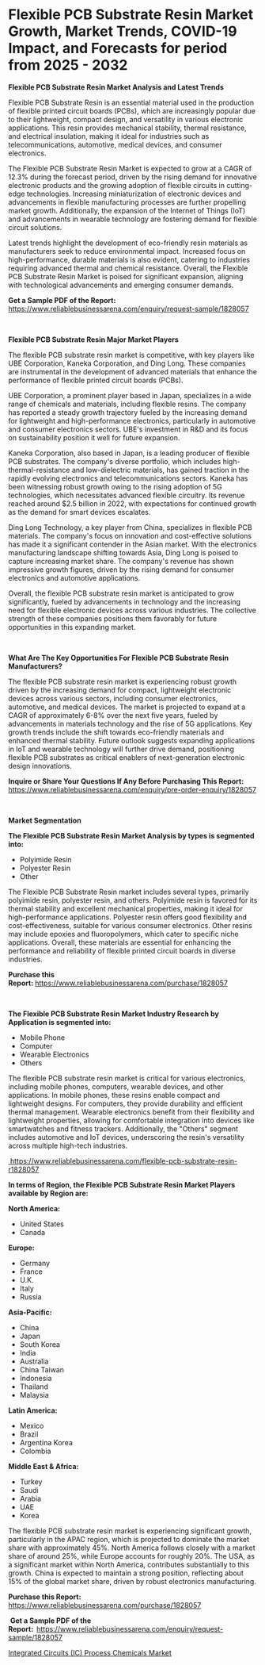 <p><h1>Flexible PCB Substrate Resin Market Growth, Market Trends, COVID-19 Impact, and Forecasts for period from 2025 - 2032</h1></p><p><strong>Flexible PCB Substrate Resin Market Analysis and Latest Trends</strong></p>
<p><p>Flexible PCB Substrate Resin is an essential material used in the production of flexible printed circuit boards (PCBs), which are increasingly popular due to their lightweight, compact design, and versatility in various electronic applications. This resin provides mechanical stability, thermal resistance, and electrical insulation, making it ideal for industries such as telecommunications, automotive, medical devices, and consumer electronics. </p><p>The Flexible PCB Substrate Resin Market is expected to grow at a CAGR of 12.3% during the forecast period, driven by the rising demand for innovative electronic products and the growing adoption of flexible circuits in cutting-edge technologies. Increasing miniaturization of electronic devices and advancements in flexible manufacturing processes are further propelling market growth. Additionally, the expansion of the Internet of Things (IoT) and advancements in wearable technology are fostering demand for flexible circuit solutions.</p><p>Latest trends highlight the development of eco-friendly resin materials as manufacturers seek to reduce environmental impact. Increased focus on high-performance, durable materials is also evident, catering to industries requiring advanced thermal and chemical resistance. Overall, the Flexible PCB Substrate Resin Market is poised for significant expansion, aligning with technological advancements and emerging consumer demands.</p></p>
<p><strong>Get a Sample PDF of the Report:&nbsp;</strong> <a href="https://www.reliablebusinessarena.com/enquiry/request-sample/1828057?utm_campaign=1871&utm_medium=2&utm_source=Github&utm_content=ia&utm_term=03042025&utm_id=flexible-pcb-substrate-resin">https://www.reliablebusinessarena.com/enquiry/request-sample/1828057</a></p>
<p>&nbsp;</p>
<p><strong>Flexible PCB Substrate Resin Major Market Players</strong></p>
<p><p>The flexible PCB substrate resin market is competitive, with key players like UBE Corporation, Kaneka Corporation, and Ding Long. These companies are instrumental in the development of advanced materials that enhance the performance of flexible printed circuit boards (PCBs).</p><p>UBE Corporation, a prominent player based in Japan, specializes in a wide range of chemicals and materials, including flexible resins. The company has reported a steady growth trajectory fueled by the increasing demand for lightweight and high-performance electronics, particularly in automotive and consumer electronics sectors. UBE's investment in R&D and its focus on sustainability position it well for future expansion.</p><p>Kaneka Corporation, also based in Japan, is a leading producer of flexible PCB substrates. The company's diverse portfolio, which includes high-thermal-resistance and low-dielectric materials, has gained traction in the rapidly evolving electronics and telecommunications sectors. Kaneka has been witnessing robust growth owing to the rising adoption of 5G technologies, which necessitates advanced flexible circuitry. Its revenue reached around $2.5 billion in 2022, with expectations for continued growth as the demand for smart devices escalates.</p><p>Ding Long Technology, a key player from China, specializes in flexible PCB materials. The company's focus on innovation and cost-effective solutions has made it a significant contender in the Asian market. With the electronics manufacturing landscape shifting towards Asia, Ding Long is poised to capture increasing market share. The company's revenue has shown impressive growth figures, driven by the rising demand for consumer electronics and automotive applications.</p><p>Overall, the flexible PCB substrate resin market is anticipated to grow significantly, fueled by advancements in technology and the increasing need for flexible electronic devices across various industries. The collective strength of these companies positions them favorably for future opportunities in this expanding market.</p></p>
<p>&nbsp;</p>
<p><strong>What Are The Key Opportunities For Flexible PCB Substrate Resin Manufacturers?</strong></p>
<p><p>The flexible PCB substrate resin market is experiencing robust growth driven by the increasing demand for compact, lightweight electronic devices across various sectors, including consumer electronics, automotive, and medical devices. The market is projected to expand at a CAGR of approximately 6-8% over the next five years, fueled by advancements in materials technology and the rise of 5G applications. Key growth trends include the shift towards eco-friendly materials and enhanced thermal stability. Future outlook suggests expanding applications in IoT and wearable technology will further drive demand, positioning flexible PCB substrates as critical enablers of next-generation electronic design innovations.</p></p>
<p><strong>Inquire or Share Your Questions If Any Before Purchasing This Report:</strong> <a href="https://www.reliablebusinessarena.com/enquiry/pre-order-enquiry/1828057?utm_campaign=1871&utm_medium=2&utm_source=Github&utm_content=ia&utm_term=03042025&utm_id=flexible-pcb-substrate-resin">https://www.reliablebusinessarena.com/enquiry/pre-order-enquiry/1828057</a></p>
<p>&nbsp;</p>
<p><strong>Market Segmentation</strong></p>
<p><strong>The Flexible PCB Substrate Resin Market Analysis by types is segmented into:</strong></p>
<p><ul><li>Polyimide Resin</li><li>Polyester Resin</li><li>Other</li></ul></p>
<p><p>The Flexible PCB Substrate Resin market includes several types, primarily polyimide resin, polyester resin, and others. Polyimide resin is favored for its thermal stability and excellent mechanical properties, making it ideal for high-performance applications. Polyester resin offers good flexibility and cost-effectiveness, suitable for various consumer electronics. Other resins may include epoxies and fluoropolymers, which cater to specific niche applications. Overall, these materials are essential for enhancing the performance and reliability of flexible printed circuit boards in diverse industries.</p></p>
<p><strong>Purchase this Report:&nbsp;</strong><a href="https://www.reliablebusinessarena.com/purchase/1828057?utm_campaign=1871&utm_medium=2&utm_source=Github&utm_content=ia&utm_term=03042025&utm_id=flexible-pcb-substrate-resin">https://www.reliablebusinessarena.com/purchase/1828057</a></p>
<p>&nbsp;</p>
<p><strong>The Flexible PCB Substrate Resin Market Industry Research by Application is segmented into:</strong></p>
<p><ul><li>Mobile Phone</li><li>Computer</li><li>Wearable Electronics</li><li>Others</li></ul></p>
<p><p>The flexible PCB substrate resin market is critical for various electronics, including mobile phones, computers, wearable devices, and other applications. In mobile phones, these resins enable compact and lightweight designs. For computers, they provide durability and efficient thermal management. Wearable electronics benefit from their flexibility and lightweight properties, allowing for comfortable integration into devices like smartwatches and fitness trackers. Additionally, the "Others" segment includes automotive and IoT devices, underscoring the resin's versatility across multiple high-tech industries.</p></p>
<p><a href="https://www.reliablebusinessarena.com/flexible-pcb-substrate-resin-r1828057?utm_campaign=1871&utm_medium=2&utm_source=Github&utm_content=ia&utm_term=03042025&utm_id=flexible-pcb-substrate-resin">&nbsp;https://www.reliablebusinessarena.com/flexible-pcb-substrate-resin-r1828057</a></p>
<p><strong>In terms of Region, the Flexible PCB Substrate Resin Market Players available by Region are:</strong></p>
<p>
    <p> <strong> North America: </strong>
        <ul>
            <li>United States</li>
            <li>Canada</li>
        </ul>
        </p> 
    <p> <strong> Europe: </strong>
        <ul>
            <li>Germany</li>
            <li>France</li>
            <li>U.K.</li>
            <li>Italy</li>
            <li>Russia</li>
        </ul>
        </p> 
    <p> <strong> Asia-Pacific: </strong>
        <ul>
            <li>China</li>
            <li>Japan</li>
            <li>South Korea</li>
            <li>India</li>
            <li>Australia</li>
            <li>China Taiwan</li>
            <li>Indonesia</li>
            <li>Thailand</li>
            <li>Malaysia</li>
        </ul>
        </p> 
    <p> <strong> Latin America: </strong>
        <ul>
            <li>Mexico</li>
            <li>Brazil</li>
            <li>Argentina Korea</li>
            <li>Colombia</li>
        </ul>
        </p> 
    <p> <strong> Middle East & Africa: </strong>
        <ul>
            <li>Turkey</li>
            <li>Saudi</li>
            <li>Arabia</li>
            <li>UAE</li>
            <li>Korea</li>
        </ul>
    </p>
    </p>
<p><p>The flexible PCB substrate resin market is experiencing significant growth, particularly in the APAC region, which is projected to dominate the market share with approximately 45%. North America follows closely with a market share of around 25%, while Europe accounts for roughly 20%. The USA, as a significant market within North America, contributes substantially to this growth. China is expected to maintain a strong position, reflecting about 15% of the global market share, driven by robust electronics manufacturing.</p></p>
<p><strong>Purchase this Report: </strong><a href="https://www.reliablebusinessarena.com/purchase/1828057?utm_campaign=1871&utm_medium=2&utm_source=Github&utm_content=ia&utm_term=03042025&utm_id=flexible-pcb-substrate-resin">https://www.reliablebusinessarena.com/purchase/1828057</a></p>
<p>&nbsp;<strong>Get a Sample PDF of the Report:&nbsp;&nbsp;</strong><a href="https://www.reliablebusinessarena.com/enquiry/request-sample/1828057?utm_campaign=1871&utm_medium=2&utm_source=Github&utm_content=ia&utm_term=03042025&utm_id=flexible-pcb-substrate-resin">https://www.reliablebusinessarena.com/enquiry/request-sample/1828057</a></p>
<p><strong></strong></p>
<p><p><a href="https://github.com/marloy8/Market-Research-Report-List-7/blob/main/integrated-circuits-ic-process-chemicals-market.md?utm_campaign=1871&utm_medium=2&utm_source=Github&utm_content=ia&utm_term=03042025&utm_id=flexible-pcb-substrate-resin">Integrated Circuits (IC) Process Chemicals Market</a></p></p>